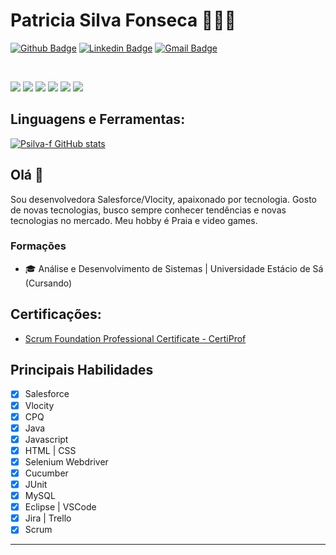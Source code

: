 # Patricia Silva Fonseca 👩🏾‍💻

[![Github Badge](https://img.shields.io/badge/-Github-000?style=flat-square&logo=Github&logoColor=white&link=https://github.com/Psilva-f)](https://github.com/Psilva-f)
[![Linkedin Badge](https://img.shields.io/badge/-LinkedIn-blue?style=flat-square&logo=Linkedin&logoColor=white&link=https://www.linkedin.com/in/patricia-silva-fonseca/)](https://www.linkedin.com/in/patricia-silva-fonseca/)
[![Gmail Badge](https://img.shields.io/badge/-Gmail-c14438?style=flat-square&logo=Gmail&logoColor=white&link=mailto:patricia.fonseca.sf@gmail.com)](mailto:patricia.fonseca.sf@gmail.com)

<br/>

<p>
  <img src="http://views.whatilearened.today/views/github/Psilva-f/views.svg" />
  <img src="https://img.shields.io/badge/Banco%20de%20Dados-MySQL-brightgreen" />
  <img src="https://img.shields.io/badge/Back--end-Java-green" />
  <img src="https://img.shields.io/badge/Teste-Java-green" />
  <img src="https://img.shields.io/badge/Teste-Salesforce-green" />
  <a href="https://github.com/Psilva-f/">
    <img src="https://img.shields.io/github/followers/Psilva-f?color=%234CC61E&label=GitHub%20Followers%20%3A" />
  </a>
</p>

## Linguagens e Ferramentas:
[![Psilva-f GitHub stats](https://github-readme-stats.vercel.app/api?username=Psilva-f&show_icons=true&theme=vue-dark)](https://github.com/Psilva-f)
<!--[![Top Langs](https://github-readme-stats.vercel.app/api/top-langs/?username=Psilva-f&layout=compact&show_icons=true&theme=vue-dark)](https://github.com/Psilva-f)-->

## Olá 👋

Sou desenvolvedora Salesforce/Vlocity, apaixonado por tecnologia.
Gosto de novas tecnologias, busco sempre conhecer tendências e novas tecnologias no mercado. 
Meu hobby é Praia e video games.

### Formações
- 🎓 Análise e Desenvolvimento de Sistemas | Universidade Estácio de Sá (Cursando)

## Certificações:
- [Scrum Foundation Professional Certificate - CertiProf](https://www.credly.com/badges/63bdff39-e44f-499d-8d3f-9aa3e1561d5e?source=linked_in_profile)

## Principais Habilidades
- [x] Salesforce
- [x] Vlocity
- [x] CPQ
- [x] Java
- [x] Javascript
- [x] HTML | CSS
- [x] Selenium Webdriver
- [x] Cucumber
- [x] JUnit
- [x] MySQL
- [x] Eclipse | VSCode
- [x] Jira | Trello
- [x] Scrum

---
